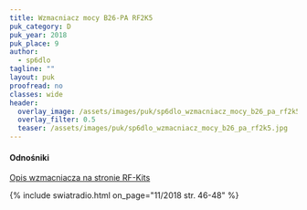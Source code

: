 ```yaml
---
title: Wzmacniacz mocy B26-PA RF2K5
puk_category: D
puk_year: 2018
puk_place: 9
author: 
  - sp6dlo
tagline: ""
layout: puk
proofread: no
classes: wide
header:
  overlay_image: /assets/images/puk/sp6dlo_wzmacniacz_mocy_b26_pa_rf2k5.jpg
  overlay_filter: 0.5
  teaser: /assets/images/puk/sp6dlo_wzmacniacz_mocy_b26_pa_rf2k5.jpg
---
```






 



#### Odnośniki

[Opis wzmacniacza na stronie RF-Kits](https://rf-kit.de/index.php)

 



{% include swiatradio.html on_page="11/2018 str. 46-48" %}

 





 


